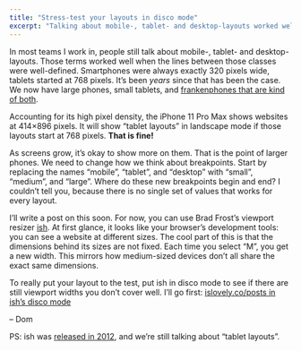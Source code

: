 ```yaml
---
title: "Stress-test your layouts in disco mode"
excerpt: "Talking about mobile-, tablet- and desktop-layouts worked well when the lines between those classes were well-defined."
---
```

In most teams I work in, people still talk about mobile-, tablet- and desktop-layouts. Those terms worked well when the lines between those classes were well-defined. Smartphones were always exactly 320 pixels wide, tablets started at 768 pixels. It’s been _years_ since that has been the case. We now have large phones, small tablets, and [frankenphones that are kind of both](https://www.samsung.com/global/galaxy/galaxy-fold/).

Accounting for its high pixel density, the iPhone 11 Pro Max shows websites at 414×896 pixels. It will show “tablet layouts” in landscape mode if those layouts start at 768 pixels. **That is fine!**

As screens grow, it’s okay to show more on them. That is the point of larger phones. We need to change how we think about breakpoints. Start by replacing the names “mobile”, “tablet”, and “desktop” with “small”, “medium”, and “large”. Where do these new breakpoints begin and end? I couldn’t tell you, because there is no single set of values that works for every layout.

I’ll write a post on this soon. For now, you can use Brad Frost’s viewport resizer [ish](http://bradfrost.com/demo/ish/). At first glance, it looks like your browser’s development tools: you can see a website at different sizes. The cool part of this is that the dimensions behind its sizes are not fixed. Each time you select “M”, you get a new width. This mirrors how medium-sized devices don’t all share the exact same dimensions.

To really put your layout to the test, put ish in disco mode to see if there are still viewport widths you don’t cover well. I’ll go first: [islovely.co/posts in ish’s disco mode](http://bradfrost.com/demo/ish/?url=https%3A%2F%2Fislovely.co%2Fposts%2F#disco)

– Dom

PS: ish was [released in 2012](https://bradfrost.com/blog/post/ish/), and we’re still talking about “tablet layouts”.
